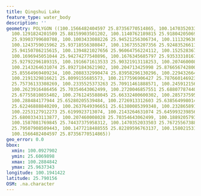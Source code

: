 ```yaml
---
title: Qingshui Lake
feature_type: water_body
description: ''
geometry: POLYGON ((100.1566482404597 25.87356770514865, 100.1470352033503 25.86738938752622,
  100.1291824201509 25.88159903501202, 100.1140762189815 25.91804205069628, 100.0927902082379
  25.93903799680708, 100.1003433088226 25.94521256306734, 100.1113296369515 25.93718556380847,
  100.1243759015962 25.93718556380847, 100.1367355207356 25.92483526611933, 100.1394821027656
  25.94150786215615, 100.1394821027656 25.96064756224112, 100.1525283674103 25.96373431919605,
  100.1696945051044 25.94274277540896, 100.1676345685797 25.93533310167979, 100.188233933818
  25.92792296189315, 100.1916671613533 25.90321913118253, 100.207460008028 25.9050720979974,
  100.2143264631074 25.89271843621902, 100.204713425998 25.87665674280025, 100.2184463361569
  25.85564969409234, 100.2088332990474 25.83958296130296, 100.2294326642768 25.81918742735272,
  100.2191329816621 25.8099155685573, 100.2177596906427 25.78766014692398, 100.2239395002169
  25.75736133308269, 100.2335525373263 25.70911461888571, 100.2459121564657 25.71530118917622,
  100.2623916486456 25.70354643062499, 100.2720046857551 25.68807787440241, 100.2692581037251
  25.67755810855402, 100.2761245588045 25.66332400600302, 100.285737595914 25.66084833642701,
  100.288484177944 25.65280205539484, 100.2726913312603 25.63856499801432, 100.2644515851704
  25.62246888840209, 100.2637649396651 25.61380085399348, 100.2328658918121 25.60698981445072,
  100.2253127912273 25.6199923713074, 100.2143264631074 25.64599323985625, 100.207460008028
  25.68003343113877, 100.207460008028 25.70354643062499, 100.1889205793233 25.7344775124871,
  100.1587081769845 25.74437375958312, 100.1470352033503 25.76725567388829, 100.1415420392903
  25.79507908509443, 100.1477218488555 25.82289596763137, 100.1580215314702 25.8612107468562,
  100.1566482404597 25.87356770514865))
geo_error: 0.0
bbox:
  xmin: 100.0927902
  ymin: 25.6069898
  xmax: 100.2884842
  ymax: 25.9637343
longitude: 100.1941422
latitude: 25.790156
OSM: .na.character
---
```

